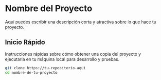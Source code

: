 # Nombre del Proyecto

Aquí puedes escribir una descripción corta y atractiva sobre lo que hace tu proyecto.

## Inicio Rápido

Instrucciones rápidas sobre cómo obtener una copia del proyecto y ejecutarla en tu máquina local para desarrollo y pruebas.

```bash
git clone https://tu-repositorio-aqui
cd nombre-de-tu-proyecto
